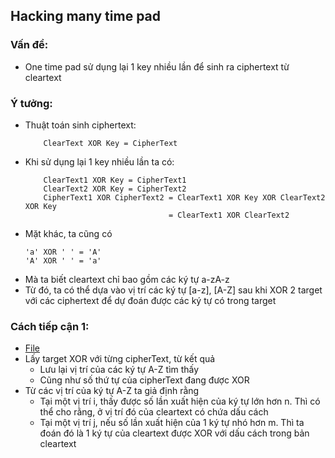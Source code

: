 ## Hacking many time pad

### Vấn đề:
- One time pad sử dụng lại 1 key nhiều lần để sinh ra ciphertext từ cleartext

### Ý tưởng:
- Thuật toán sinh ciphertext:
    ```
        ClearText XOR Key = CipherText
    ```
- Khi sử dụng lại 1 key nhiều lần ta có:
    ```
        ClearText1 XOR Key = CipherText1
        ClearText2 XOR Key = CipherText2
        CipherText1 XOR CipherText2 = ClearText1 XOR Key XOR ClearText2 XOR Key
                                    = ClearText1 XOR ClearText2
    ```
- Mặt khác, ta cũng có
    ```
    'a' XOR ' ' = 'A'
    'A' XOR ' ' = 'a'
    ```
- Mà ta biết cleartext chỉ bao gồm các ký tự a-zA-z
- Từ đó, ta có thể dựa vào vị trí các ký tự \[a-z\], \[A-Z\] sau khi XOR 2 target với các ciphertext để  dự đoán được các ký tự có trong target

### Cách tiếp cận 1:
- [File](main.go)
- Lấy target XOR với từng cipherText, từ kết quả
  - Lưu lại vị trí của các ký tự A-Z tìm thấy
  - Cũng như số thứ tự của cipherText đang được XOR
- Từ các vị trí của ký tự A-Z ta giả định rằng
  - Tại một vị trí i, thấy được số lần xuất hiện của ký tự lớn hơn n. Thì có thể cho rằng, ở vị trí đó của cleartext có chứa dấu cách
  - Tại một vị trí j, nếu số lần xuất hiện của 1 ký tự nhó hơn m. Thì ta đoán đó là 1 ký tự của cleartext được XOR với dấu cách trong bản cleartext

